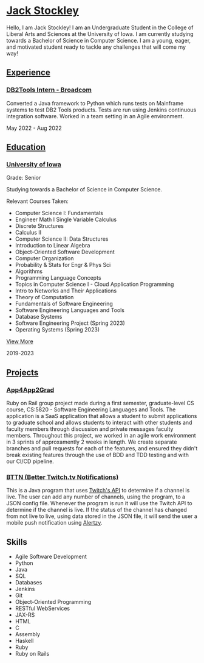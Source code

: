 # [Jack Stockley](https://www.linkedin.com/in/jack-stockley/)

Hello, I am Jack Stockley! I am an Undergraduate Student in the College of Liberal Arts and Sciences at the University of Iowa. I am currently studying towards a Bachelor of Science in Computer Science. I am a young, eager, and motivated student ready to tackle any challenges that will come my way!

## [Experience](experience)

### [DB2Tools Intern - Broadcom](https://www.broadcom.com/)

Converted a Java framework to Python which runs tests on Mainframe systems to test DB2 Tools products. Tests are run using Jenkins continuous integration software. Worked in a team setting in an Agile environment.

May 2022 - Aug 2022

## [Education](education)

### [University of Iowa](https://cs.uiowa.edu/)

Grade: Senior

Studying towards a Bachelor of Science in Computer Science.

Relevant Courses Taken:

* Computer Science I: Fundamentals
* Engineer Math I Single Variable Calculus
* Discrete Structures
* Calculus II
* Computer Science II: Data Structures
* Introduction to Linear Algebra
* Object-Oriented Software Development
* Computer Organization
* Probability & Stats for Engr & Phys Sci
* Algorithms
* Programming Language Concepts
* Topics in Computer Science I - Cloud Application Programming
* Intro to Networks and Their Applications
* Theory of Computation
* Fundamentals of Software Engineering
* Software Engineering Languages and Tools
* Database Systems
* Software Engineering Project (Spring 2023)
* Operating Systems (Spring 2023)

[View More](courses)

2019-2023

## [Projects](projects)

### [App4App2Grad](https://github.com/jnstockley/App4App2Grad)

Ruby on Rail group project made during a first semester, graduate-level CS course, CS:5820 - Software Engineering Languages and Tools. The application is a SaaS application that allows a student to submit applications to graduate school and allows students to interact with other students and faculty members through discussion and private messages faculty members. Throughout this project, we worked in an agile work environment in 3 sprints of approxamently 2 weeks in length. We create separate branches and pull requests for each of the features, and ensured they didn't break existing features through the use of BDD and TDD testing and with our CI/CD pipeline.

### [BTTN (Better Twitch.tv Notifications)](https://github.com/jnstockley/BTTN)

This is a Java program that uses [Twitch's API](https://dev.twitch.tv/docs/api/) to determine if a channel is live. The user can add any number of channels, using the program, to a JSON config file. Whenever the program is run it will use the Twitch API to determine if the channel is live. If the status of the channel has changed from not live to live, using data stored in the JSON file, it will send the user a mobile push notification using [Alertzy](https://alertzy.app).

## Skills

* Agile Software Development
* Python
* Java
* SQL
* Databases
* Jenkins
* Git
* Object-Oriented Programming
* RESTful WebServices
* JAX-RS
* HTML
* C
* Assembly
* Haskell
* Ruby
* Ruby on Rails
